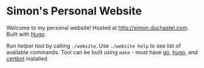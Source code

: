 # Simon's Personal Website

Welcome to my personal website! Hosted at http://simon.duchastel.com. Built with [Hugo](https://gohugo.io).

Run helper tool by calling `./website`. Use `./website help` to see list of available commands. Tool can be built using `make` - must have [go](https://go.dev), [hugo](https://gohugo.io), and [certbot](https://certbot.eff.org) installed.